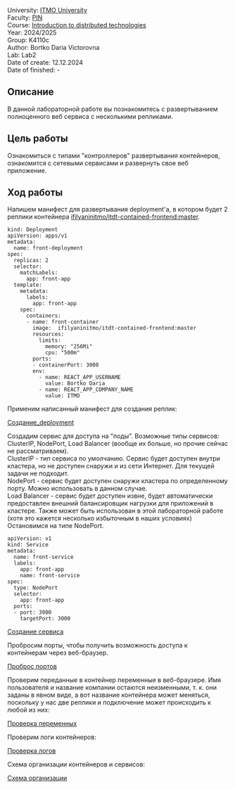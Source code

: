University: [ITMO University](https://itmo.ru/ru/)  
Faculty: [PIN](https://fict.itmo.ru)  
Course: [Introduction to distributed technologies](https://github.com/itmo-ict-faculty/introduction-to-distributed-technologies)  
Year: 2024/2025  
Group: K4110c  
Author: Bortko Daria Victorovna  
Lab: Lab2  
Date of create: 12.12.2024  
Date of finished: -  

## Описание   
В данной лабораторной работе вы познакомитесь с развертыванием полноценного веб сервиса с несколькими репликами. 

## Цель работы  
Ознакомиться с типами "контроллеров" развертывания контейнеров, ознакомится с сетевыми сервисами и развернуть свое веб приложение. 

## Ход работы  

Напишем манифест для развертывания deployment'а, в котором будет 2 реплики контейнера [ifilyaninitmo/itdt-contained-frontend:master](https://hub.docker.com/r/ifilyaninitmo/itdt-contained-frontend).  

``` 
kind: Deployment
apiVersion: apps/v1
metadata:
  name: front-deployment
spec:
  replicas: 2
  selector:
    matchLabels:
      app: front-app
  template:
    metadata:
      labels:
        app: front-app
    spec:
      containers:
      - name: front-container
        image:  ifilyaninitmo/itdt-contained-frontend:master
        resources:
          limits:
            memory: "256Mi"
            cpu: "500m"
        ports:
        - containerPort: 3000
        env:
          - name: REACT_APP_USERNAME
            value: Bortko Daria
          - name: REACT_APP_COMPANY_NAME
            value: ITMO
```
Применим написанный манифест для создания реплик:  

[Создание_deployment](./img/kubectl_apply.jpj)  

Создадим сервис для доступа на "поды". Возможные типы сервисов: ClusterIP, NodePort, Load Balancer (вообще их больше, но прочие сейчас не рассматриваем).  
ClusterIP - тип сервиса по умолчанию. Сервис будет доступен внутри кластера, но не доступен снаружи и из сети Интернет. Для текущей задачи не подходит.  
NodePort - сервис будет доступен снаружи кластера по определенному порту. Можно использовать в данном случае.   
Load Balancer - сервис будет доступен извне, будет автоматически предоставлен внешний балансировщик нагрузки для приложений в кластере. Также может быть использован в этой лабораторной работе (хотя это кажется несколько избыточным в наших условиях)
Остановимся на типе NodePort.

```
apiVersion: v1
kind: Service
metadata:
  name: front-service
  labels:
    app: front-app
    name: front-service
spec:
  type: NodePort
  selector:
    app: front-app
  ports:
  - port: 3000
    targetPort: 3000
```

[Создание сервиса](./img/create_service.jpj)  

Пробросим порты, чтобы получить возможность доступа к контейнерам через веб-браузер.

[Проброс портов](./img/port_forward.jpj)  

Проверим переданные в контейнер переменные в веб-браузере. Имя пользователя и название компании остаются неизменными, т. к. они заданы в явном виде, а вот название контейнера может меняться, поскольку у нас две реплики и подключение может происходить к любой из них:  

[Проверка переменных](./img/value_check.jpj)  

Проверим логи контейнеров:  

[Проверка логов](./img/logs_check.jpj)  

Схема организации контейнеров и сервисов:

[Схема организации](./img/scheme_2.jpj) 
 
